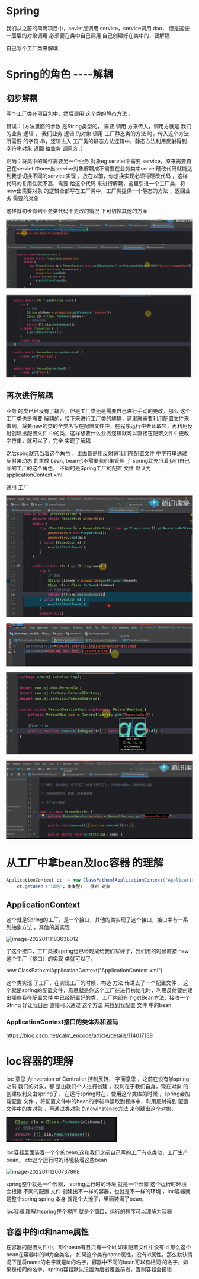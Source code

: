#  

# Spring

我们从之前的简历项目中，sevlet层调用 service，service调用  dao， 但是这些一层层的对象调用 必须要在类中自己调用 自己创建好在类中的，要解耦

自己写个工厂类来解耦

# Spring的角色 ----解耦

## 初步解耦

写个工厂类在项目包中，然后调用 这个类的静态方法 ，

错误：（方法里面的参数 是String类型的， 需要 调用 方来传入，调用方就是 我们的业务 逻辑 ， 我们业务 逻辑 的对象 调用 工厂静态类的方法 时，传入这个方法 所需要 的字符 串，逻辑进入 工厂类的静态方法逻辑中，静态方法利用反射得到 字符串对象   返回 给业务 调用方，）

正确：将类中的属性需要另一个业务 对象eg:servlet中需要 service，原来需要自己在servlet 中new出service对象解耦成不需要在业务类中servet硬改代码就能达到我想切换不同的service实现 ，放在以前，你想换实现必须得硬改代码 ，这样代码的复用性就不高，需要 给这个代码 来进行解耦，这里引进一个工厂类，将new出需要对象 的逻辑全部写在工厂类中，工厂类提供一个静态的方法 ，返回业务 需要的对象

这样就初步做到业务类代码不更改的情况 下可切换其他的方案

![image-20220111160743686](https://raw.githubusercontent.com/Eat-garlic/picture/master/img/20240204164011.png)

![image-20220111160806661](https://raw.githubusercontent.com/Eat-garlic/picture/master/img/20240204164024.png)



## 再次进行解耦

业务 的类已经没有了耦合，但是工厂类还是需要自己进行手动的更改，那么 这个工厂类也是需要 解耦的，接下来进行工厂类的解耦，这里就需要利用配置文件来做到，将要new的类的全类名写在配置文件中，在程序运行中去读取它，再利用反射创建出配置文件 中的类，这样想要什么业务逻辑就可以直接在配置文件中更改字符串，就可以了，完全 实现了解耦



之后spirg就充当着这个角色 ，里面都是用反射将我们在配置文件 中字符串通过 反射来动态 的生成 bean,  bean也不需要我们来管理 了    spring就充当着我们自己写的工厂的这个角色，   不同的是Spring工厂的配置 文件 默认为applicationContext.xml  



通用 工厂

![img](https://raw.githubusercontent.com/Eat-garlic/picture/master/img/20240204164041.png)

![img](https://raw.githubusercontent.com/Eat-garlic/picture/master/img/20240204164050.png)

![img](https://raw.githubusercontent.com/Eat-garlic/picture/master/img/20240204164102.png)

![img](https://raw.githubusercontent.com/Eat-garlic/picture/master/img/20240204164118.png)





# 从工厂中拿bean及Ioc容器 的理解 

```java
ApplicationContext ct  = new ClassPathxmlApplicationContext("ApplicationContext.xml")
    ct.getBean（"id名"，类类型）  得到 对象 
```

## ApplicationContext

这个就是Spring的工厂，是一个接口，其他的类实现了这个接口，接口中有一系列抽象方法 ，其他的类实现                  

![image-20220111183638012](https://gitee.com/Jinekx_711/markdown-img/raw/master/img/202201111836119.png)

了这个接口，工厂类被spring组已经现成给我们写好了，我们用的时候直接 new这个工厂（接口）的实现 类就可以了，

new ClassPathxmlApplicationContext("ApplicationContext.xml")

这个类实现 了工厂，在实现工厂的时候，构造 方法 传进去了一个配置文件 ，这个就是spring的配置文件，意思就是你这个工厂在进行初始化时，利用反射要创建出哪些我在配置文件 中已经配置好的类，   工厂内部有个getBean方法，接收一个String 好让我日后 直接可以通过 这个方法 来找到我配置 文件 中的bean

### ApplicationContext接口的类体系和源码

https://blog.csdn.net/calm_encode/article/details/114017139



# Ioc容器的理解

Ioc  意思 为inversion of Controller    控制反转， 字面意思 ，之前在没有学spring之前 我们的对象，都 是由我们个人进行创建 ，权利在于我们自身，现在对象 的创建权利交由spring了， 在运行spring时在，使用这个类库的时候 ，spring会加载配置 文件 ，将配置文件中的bean的字符串读取到程序中，利用反射得到 配置文件中的类对象 ，再通过类对象 的newInstance方法 来创建出这个对象，

![image-20220111195727364](https://raw.githubusercontent.com/Eat-garlic/picture/master/img/20240204164135.png)

Ioc容器里面装着一个个的bean,这和我们之前自己写的工厂有点类似，工厂生产 bean， ctx这个运行时的环境装着这些bean

![image-20220111200737868](https://gitee.com/Jinekx_711/markdown-img/raw/master/img/202201112007959.png)





spring整个就是一个容器， spring运行时的环境 就是一个容器 这个运行时环境 会根据 不同的配置 文件 创建出不一样的容器，也就是不一样的环境 ，ioc容器就是整个spring    spring 本身 就是个大池子，里面装满了bean，





Ioc容器	  理解为spring整个程序  就是个窗口，运行的程序可以理解为容器 





## 容器中的id和name属性

在容器的配置文件中，每个bean有且只有一个id,如果配置文件中没有id 那么这个bean在容器中的id为全类名，  如果这个类有name属性，没有id属性，那么默认情况下是将name的名字就是id的名字，容器中不同的bean可以有相同 的名字，如果是相同的名字，spring容器默认设置为后者覆盖前者，否则容器会报错
